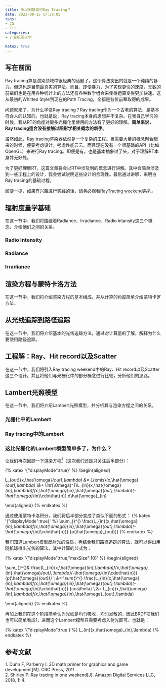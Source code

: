 ```yaml
---
title: 所以到底如何Ray Tracing？
date: 2023-09-15 17:26:05
tags:
- CG
- C++
categories:
- 计算机图形学

katex: true
---
```

## 写在前面

Ray tracing算是渲染领域中很经典的话题了。这个算法突出的就是一个纯纯的暴力，但这也是目前最真实的算法。而且，即便暴力，为了实现更快的速度，无数的前辈们也是在用各种统计上的方法还有各种数学组合来使得运算变得更加快速。这从最初的Whitted Style到现在的Path Tracing，全都是各位前辈取得的成果。

问题就来了，为什么学做Ray tracing？Ray tracing作为一个古老的算法，是基本符合人的认知的。也就是说，Ray tracing本身的思想并不复杂。在我自己学习的时候，我从RT的角度对很多光栅化里使用的方法有了更好的理解。**简单来说，Ray tracing适合没有接触过图形学相关概念的新手。**

虽然如此，Ray tracing渲染器依然是一个复杂的工程。当需要大量的概念聚合起来的时候，便要考虑设计，考虑性能云云。而且现在没有一个很基础的API（比如OpenGL）来进行Ray tracing。即便是有，也是基本抽象过了头，对于理解RT本身并无好处。

为了更好理解RT，这篇文章将会以RT中涉及到的概念进行讲解。其中会简单涉及到一些工程上的设计，我会尝试说明这些设计的合理性。最后通过讲解，来明白Ray tracing的基础过程。

顺便一提，如果有兴趣进行实践的话，请务必观看[RayTracing weekend](https://raytracing.github.io/)系列。

<!-- toc -->

## 辐射度量学基础

在这一节中，我们将围绕着Radiance，Irradiance，Radio intansity这三个概念，介绍他们之间的关系。

### Radio Intensity

### Radiance

### Irradiance

## 渲染方程与蒙特卡洛方法

在这一节中，我们将介绍渲染方程的基本组成，并从计算的角度简单介绍蒙特卡罗方法。

## 从光线追踪到路径追踪

在这一节中，我们将介绍基本的光线追踪方法，通过对计算量的了解，解释为什么要使用路径追踪。

## 工程解：Ray、Hit record以及Scatter

在这一节中，我们将引入Ray tracing weekend中的Ray、Hit record以及Scatter这三个设计。并且将他们与光栅化中的部分概念进行比较，分析他们的思路。

## Lambert光照模型

在这一节中，我们将介绍Lambert光照模型，并分析其与渲染方程之间的关系。

### 光栅化中的Lambert

### Ray tracing中的Lambert

### 这比光栅化的Lambert模型简单多了，为什么？

让我们再次回顾一下渲染方程[<sup>1</sup>](#refer-anchor-1)（这次我们还是只关注后半部分）：

{% katex '{"displayMode":true}' %}
\begin{aligned}

L_{out}(x,\hat{\omega}_{out},\lambda) &= L_{emis}(x,\hat{\omega}_{out},\lambda) \\&+ \int_{\Omega}^{}L_{in}(x,\hat{\omega}_{in},\lambda)f(x,\hat{\omega}_{in},\hat{\omega}_{out},\lambda)(-\hat{\omega}_{in}\cdot\hat{n}) d\hat{\omega}_{in}

\end{aligned}
{% endkatex %}

通过使用蒙特卡洛积分，我们将后半部分变成了类似下面的形式：
{% katex '{"displayMode":true}' %}
\sum_{}^{}
\frac{L_{in}(x,\hat{\omega}_{in},\lambda)f(x,\hat{\omega}_{in},\hat{\omega}_{out},\lambda)(-\hat{\omega}_{in}\cdot\hat{n})}
{p(\hat{\omega}_{out})}
{% endkatex %}

我们知道Lambert模型反射光的性质，再结合我们路径追踪的算法，就可以得出用随机球得出光线的算法，其中计算的公式为：

{% katex '{"displayMode":true,"maxSize":10}' %}
\begin{aligned}

\sum_{}^{}&
\frac{L_{in}(x,\hat{\omega}_{in},\lambda)f(x,\hat{\omega}_{in},\hat{\omega}_{out},\lambda)(-\hat{\omega}_{in}\cdot\hat{n})}
{p(\hat{\omega}_{out})}  \\
&= \sum_{}^{}
\frac{L_{in}(x,\hat{\omega}_{in},\lambda)f(x,\hat{\omega}_{in},\hat{\omega}_{out},\lambda)(-\hat{\omega}_{in}\cdot\hat{n})}
{cos\theta}  \\
&= L_{in}(x,\hat{\omega}_{in},\lambda)f(x,\hat{\omega}_{in},\hat{\omega}_{out},\lambda)

\end{aligned}
{% endkatex %}

再加上我们在这个阶段简单认为光线是均匀吸收，均匀发散的，因此BRDF项我们也可以简单看成1，进而这个Lambert模型只需要考虑入射光即可。也就是：

{% katex '{"displayMode":true }'%}
L_{in}(x,\hat{\omega}_{in},\lambda)
{% endkatex %}

## 参考文献

<div id="refer-anchor-1"></div>
1. Dunn F, Parberry I. 3D math primer for graphics and game development[M]. CRC Press, 2011.
<div id="refer-anchor-2"></div>
2. Shirley P. Ray tracing in one weekend[J]. Amazon Digital Services LLC, 2018, 1: 4.
